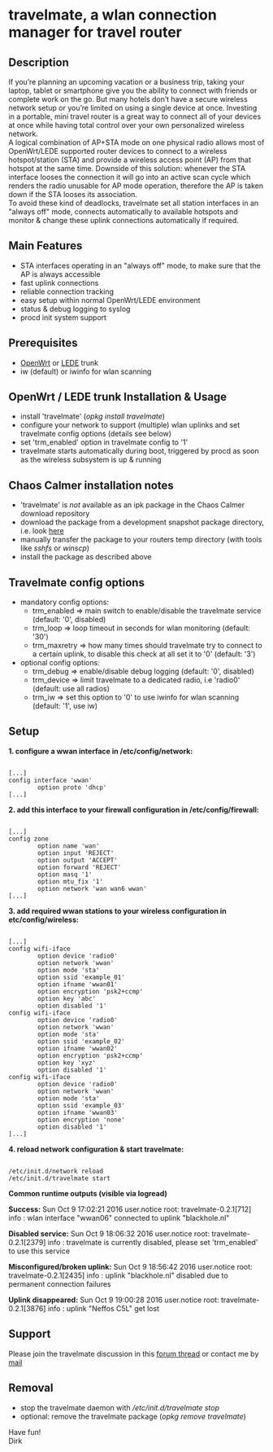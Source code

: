 # travelmate, a wlan connection manager for travel router

## Description
If you’re planning an upcoming vacation or a business trip, taking your laptop, tablet or smartphone give you the ability to connect with friends or complete work on the go. But many hotels don’t have a secure wireless network setup or you’re limited on using a single device at once. Investing in a portable, mini travel router is a great way to connect all of your devices at once while having total control over your own personalized wireless network.  
A logical combination of AP+STA mode on one physical radio allows most of OpenWrt/LEDE supported router devices to connect to a wireless hotspot/station (STA) and provide a wireless access point (AP) from that hotspot at the same time. Downside of this solution: whenever the STA interface looses the connection it will go into an active scan cycle which renders the radio unusable for AP mode operation, therefore the AP is taken down if the STA looses its association.  
To avoid these kind of deadlocks, travelmate set all station interfaces in an "always off" mode, connects automatically to available hotspots and monitor & change these uplink connections automatically if required.  

## Main Features
* STA interfaces operating in an "always off" mode, to make sure that the AP is always accessible
* fast uplink connections
* reliable connection tracking
* easy setup within normal OpenWrt/LEDE environment
* status & debug logging to syslog
* procd init system support

## Prerequisites
* [OpenWrt](https://openwrt.org) or [LEDE](https://www.lede-project.org) trunk
* iw (default) or iwinfo for wlan scanning

## OpenWrt / LEDE trunk Installation & Usage
* install 'travelmate' (_opkg install travelmate_)
* configure your network to support (multiple) wlan uplinks and set travelmate config options (details see below)
* set 'trm\_enabled' option in travelmate config to '1'
* travelmate starts automatically during boot, triggered by procd as soon as the wireless subsystem is up & running

## Chaos Calmer installation notes
* 'travelmate' is _not_ available as an ipk package in the Chaos Calmer download repository
* download the package from a development snapshot package directory, i.e. look [here](https://downloads.lede-project.org/snapshots/packages/x86_64/packages/)
* manually transfer the package to your routers temp directory (with tools like _sshfs_ or _winscp_)
* install the package as described above

## Travelmate config options
* mandatory config options:
    * trm\_enabled => main switch to enable/disable the travelmate service (default: '0', disabled)
    * trm\_loop => loop timeout in seconds for wlan monitoring (default: '30')
    * trm\_maxretry => how many times should travelmate try to connect to a certain uplink, to disable this check at all set it to '0' (default: '3')
* optional config options:
    * trm\_debug => enable/disable debug logging (default: '0', disabled)
    * trm\_device => limit travelmate to a dedicated radio, i.e 'radio0' (default: use all radios)
    * trm\_iw => set this option to '0' to use iwinfo for wlan scanning (default: '1', use iw)

## Setup
**1. configure a wwan interface in /etc/config/network:**
<pre><code>
[...]
config interface 'wwan'
        option proto 'dhcp'
[...]
</code></pre>

**2. add this interface to your firewall configuration in /etc/config/firewall:**
<pre><code>
[...]
config zone
        option name 'wan'
        option input 'REJECT'
        option output 'ACCEPT'
        option forward 'REJECT'
        option masq '1'
        option mtu_fix '1'
        option network 'wan wan6 wwan'
[...]
</code></pre>

**3. add required wwan stations to your wireless configuration in etc/config/wireless:**
<pre><code>
[...]
config wifi-iface
        option device 'radio0'
        option network 'wwan'
        option mode 'sta'
        option ssid 'example_01'
        option ifname 'wwan01'
        option encryption 'psk2+ccmp'
        option key 'abc'
        option disabled '1'
config wifi-iface
        option device 'radio0'
        option network 'wwan'
        option mode 'sta'
        option ssid 'example_02'
        option ifname 'wwan02'
        option encryption 'psk2+ccmp'
        option key 'xyz'
        option disabled '1'
config wifi-iface
        option device 'radio0'
        option network 'wwan'
        option mode 'sta'
        option ssid 'example_03'
        option ifname 'wwan03'
        option encryption 'none'
        option disabled '1'
[...]
</code></pre>

**4. reload network configuration & start travelmate:**
<pre><code>
/etc/init.d/network reload
/etc/init.d/travelmate start
</code></pre>

**Common runtime outputs (visible via logread)**

**Success:** Sun Oct  9 17:02:21 2016 user.notice root: travelmate-0.2.1[712] info : wlan interface "wwan06" connected to uplink "blackhole.nl"

**Disabled service:** Sun Oct  9 18:06:32 2016 user.notice root: travelmate-0.2.1[2379] info : travelmate is currently disabled, please set 'trm_enabled' to use this service

**Misconfigured/broken uplink:** Sun Oct  9 18:56:42 2016 user.notice root: travelmate-0.2.1[2435] info : uplink "blackhole.nl" disabled due to permanent connection failures

**Uplink disappeared:** Sun Oct  9 19:00:28 2016 user.notice root: travelmate-0.2.1[3876] info : uplink "Neffos C5L" get lost

## Support
Please join the travelmate discussion in this [forum thread](https://forum.openwrt.org/viewtopic.php?id=67697) or contact me by [mail](mailto:dev@brenken.org)  

## Removal
* stop the travelmate daemon with _/etc/init.d/travelmate stop_
* optional: remove the travelmate package (_opkg remove travelmate_)

Have fun!  
Dirk  
